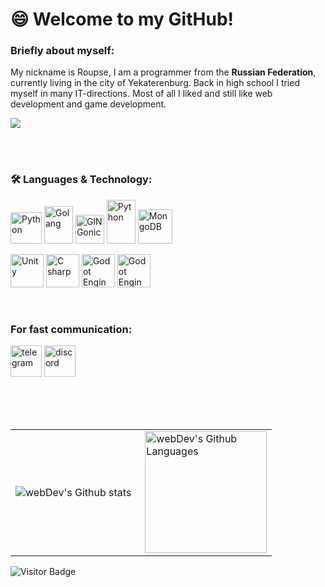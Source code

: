 # 😄 Welcome to my GitHub!

### Briefly about myself:
My nickname is Roupse, I am a programmer from the **Russian Federation**, currently living in the city of Yekaterenburg. Back in high school I tried myself in many IT-directions. Most of all I liked and still like web development and game development.


<img src="https://external-content.duckduckgo.com/iu/?u=https%3A%2F%2Fi.pinimg.com%2Foriginals%2Fe4%2F26%2F70%2Fe426702edf874b181aced1e2fa5c6cde.gif&f=1&nofb=1&ipt=b269542e2976b8434572f7aac2729f13a9680886f5aa8cc7f5125e9fa2dbe710&ipo=images" />

<br><br>

### 🛠 Languages & Technology:
<p align="left">

<a href="https://python.org/" target="_blank" rel="noreferrer"><img src="https://raw.githubusercontent.com/danielcranney/readme-generator/main/public/icons/skills/python-colored.svg" width="50" height="50" alt="Python" /></a> <a href="https://go.dev/" target="_blank" rel="noreferrer"><img src="https://external-content.duckduckgo.com/iu/?u=https%3A%2F%2Frick.cogley.info%2Fimg%2Fgolang-logo.png&f=1&nofb=1&ipt=b2aea557853a963842525f59bc38fed7cc06e97e7bed52f2cf114c5ff7f68238&ipo=images" width="46" height="60" alt="Golang" /></a> <a href="https://developer.mozilla.org/en-US/docs/Web/JavaScript" target="_blank" rel="noreferrer"><img src="https://raw.githubusercontent.com/danielcranney/readme-generator/main/public/icons/skills/javascript-colored.svg" width="46" height="46" alt="GIN Gonic" /></a> <a href="https://gin-gonic.com/" target="_blank)" target="_blank" rel="noreferrer"><img src="https://external-content.duckduckgo.com/iu/?u=https%3A%2F%2Fwww.rewan.dev%2Fresources%2Fimg%2Fgin.png&f=1&nofb=1&ipt=3de7a30e6be35b4f2f8d3479a9a0b3299a6b411f03881fc8e164d6b1a241d2ad&ipo=images" width="46" height="70" alt="Python" /></a> <a href="https://www.mongodb.com/" rel="noreferrer"><img src="https://external-content.duckduckgo.com/iu/?u=https%3A%2F%2Fi.imgur.com%2FDns5wR8.png&f=1&nofb=1&ipt=418f1f37950feb51be30758ad14e422e03840150200f2c45a98f2bbc49a743ea&ipo=images" width="55" height="55" alt="MongoDB" /></a> 

<a href="https://unity.com"><img src="https://external-content.duckduckgo.com/iu/?u=http%3A%2F%2Fgetdrawings.com%2Ffree-icon-bw%2Fassassins-creed-icon-11.png&f=1&nofb=1&ipt=2d0b82996bc254c011dd6d7e5f0793cada37e6538e82e2a9bedfbe764474fe55&ipo=images" width="53" height="53" alt="Unity" /></a> <a href="https://en.wikipedia.org/wiki/C_Sharp_(programming_language)"><img src="https://external-content.duckduckgo.com/iu/?u=https%3A%2F%2Fstatic.cdnlogo.com%2Flogos%2Fc%2F68%2Fc-sharp-800x800.png&f=1&nofb=1&ipt=5433e4d148a4cf99e2b73ffa6aedea6c7ddd0ffd41f1e0a7a65e43c2573762a3&ipo=images" width="53" height="53" alt="C sharp" /></a> <a href="https://godotengine.org/"><img src="https://external-content.duckduckgo.com/iu/?u=https%3A%2F%2Fcdn.icon-icons.com%2Ficons2%2F1495%2FPNG%2F512%2Fgodot_103035.png&f=1&nofb=1&ipt=722ccb9653e5576b1844e2c0005a30231a25918a83fe1eedc4f5b4a75db53a8c&ipo=images" width="53" height="53" alt="Godot Engin 4" /></a> <a href="https://git-scm.com/"><img src="https://external-content.duckduckgo.com/iu/?u=https%3A%2F%2Fcdn.freebiesupply.com%2Flogos%2Flarge%2F2x%2Fgit-icon-logo-png-transparent.png&f=1&nofb=1&ipt=d252b1c1b430ae7f5c336e6287c2033a7b0bbc4d640f562e4875125cb29b2eee&ipo=images" width="53" height="53" alt="Godot Engin 4" /></a>  

</p>

<br>

### For fast communication:
<p align="left">

<a href="https://t.me/RoupseTrue" target="_blank" rel="noreferrer"><img src="https://external-content.duckduckgo.com/iu/?u=https%3A%2F%2Fupload.wikimedia.org%2Fwikipedia%2Fcommons%2Fthumb%2F8%2F83%2FTelegram_2019_Logo.svg%2F1200px-Telegram_2019_Logo.svg.png&f=1&nofb=1&ipt=46e696f429959ec47b50d9c7315d929fc71e07e860faf4eda98a924b680e052c&ipo=images" width="50" height="50" alt="telegram" /></a> <a href="https://discord.com/users/roupse" target="_blank" rel="noreferrer"><img src="https://external-content.duckduckgo.com/iu/?u=https%3A%2F%2Fblog.logomyway.com%2Fwp-content%2Fuploads%2F2020%2F12%2Fdiscord-mascot.png&f=1&nofb=1&ipt=42e1f9284347ac5522ce1a43d2e39f2b92a72258d8ccc32692622331c3dc2379&ipo=images" width="50" height="50" alt="discord" /></a>

</p>

<br><br><br>

<table>
  <tr>
    <td>
      <img align="left" src="http://github-readme-streak-stats.herokuapp.com?user=Roupse&theme=dark&background=000000" alt="webDev's Github stats" />
    </td>
    <td>
      <img height="195px" align="right" alt="webDev's Github Languages" src="https://github-readme-stats-sigma-five.vercel.app/api/top-langs/?username=Roupse&layout=compact&theme=vision-friendly-dark" />
    </td>
  </tr>
</table>

![Visitor Badge](https://visitor-badge.laobi.icu/badge?page_id=roupse)

<br>

<br>
